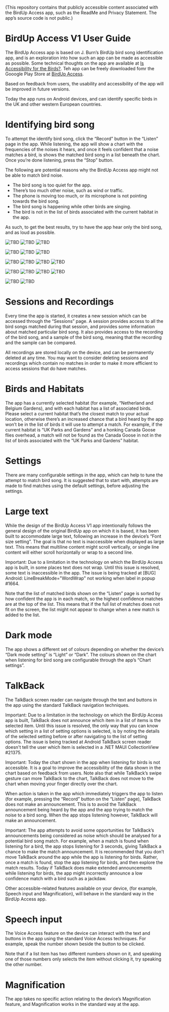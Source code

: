 (This repository contains that publicly accessible content associated with the BirdUp Access app, such as the ReadMe and Privacy Statement. The app’s source code is not public.)

# BirdUp Access V1 User Guide

The BirdUp Access app is based on J. Burn’s BirdUp bird song identification app, and is an exploration into how such an app can be made as accessible as possible. Some technical thoughts on the app are available at [Is Accessibility for the Birds?](https://www.linkedin.com/pulse/accessibility-birds-guy-barker-a8eee). Teh app can be freely downloaded fomr the Gooogle Play Store at [BirdUp Access](https://play.google.com/store/apps/details?id=com.guybarker.birdupaccess).

Based on feedback from users, the usability and accessibility of the app will be improved in future versions.

Today the app runs on Android devices, and can identify specific birds in the UK and other western European countries.

# Identifying bird song

To attempt the identify bird song, click the “Record” button in the “Listen” page in the app. While listening, the app will show a chart with the frequencies of the noises it hears, and once it feels confident that a noise matches a bird, is shows the matched bird song in a list beneath the chart. Once you’re done listening, press the “Stop” button. 

The following are potential reasons why the BirdUp Access app might not be able to match bird noise.

* The bird song is too quiet for the app.
* There’s too much other noise, such as wind or traffic.
* The phone is moving too much, or its microphone is not pointing towards the bird song.
* The bird song is happening while other birds are singing.
* The bird is not in the list of birds associated with the current habitat in the app.

As such, to get the best results, try to have the app hear only the bird song, and as loud as possible.

![TBD](/assets/images/BUA_Default_BirdMatch.jpg "TBD")
![TBD](/assets/images/BUA_Default_BirdDetails.jpg "TBD")
![TBD](/assets/images/BUA_Default_BirdList.jpg "TBD")

![TBD](/assets/images/BUA_LargeFont_BirdMatch.jpg "TBD")
![TBD](/assets/images/BUA_LargeFont_BirdDetails.jpg "TBD")
![TBD](/assets/images/BUA_LargeFont_BirdList.jpg "TBD")

![TBD](/assets/images/BUA_DarkMode_BirdDetails.jpg "TBD")
![TBD](/assets/images/BUA_DarkMode_BirdList.jpg "TBD")
![TBD](/assets/images/BUA_DarkMode_BirdMatch.jpg "TBD")
![TBD](/assets/images/BUA_DarkMode_Session.jpg "TBD")

![TBD](/assets/images/BUA_TalkBack_BirdDetails.jpg "TBD")
![TBD](/assets/images/BUA_TalkBack_BirdList.jpg "TBD")
![TBD](/assets/images/BUA_TalkBack_BirdMatch.jpg "TBD")
![TBD](/assets/images/BUA_TalkBack_Session.jpg "TBD")

![TBD](/assets/images/BUA_VoiceAccess.jpg "TBD")
![TBD](/assets/images/BUA_Magnification.jpg "TBD")


# Sessions and Recordings

Every time the app is started, it creates a new session which can be accessed through the “Sessions” page. A session provides access to all the bird songs matched during that session, and provides some information about matched particular bird song. It also provides access to the recording of the bird song, and a sample of the bird song, meaning that the recording and the sample can be compared.

All recordings are stored locally on the device, and can be permanently deleted at any time. You may want to consider deleting sessions and recordings which contain no matches in order to make it more efficient to access sessions that do have matches.

# Birds and Habitats

The app has a currently selected habitat (for example, “Netherland and Belgium Gardens), and with each habitat has a list of associated birds. Please select a current habitat that’s the closest match to your actual location, otherwise there’s an increased chance that a bird heard by the app won’t be in the list of birds it will use to attempt a match. For example, if the current habitat is “UK Parks and Gardens” and a honking Canada Goose flies overhead, a match will not be found as the Canada Goose in not in the list of birds associated with the “UK Parks and Gardens” habitat.

# Settings

There are many configurable settings in the app, which can help to tune the attempt to match bird song. It is suggested that to start with, attempts are made to find matches using the default settings, before adjusting the settings. 

# Large text

While the design of the BirdUp Access V1 app intentionally follows the general design of the original BirdUp app on which it is based, it has been built to accommodate large text, following an increase in the device’s “Font size setting”. The goal is that no text is inaccessible when displayed as large text. This means that multiline content might scroll vertically, or single line content will either scroll horizontally or wrap to a second line.

Important: Due to a limitation in the technology on which the BirdUp Access app is built, in some places text does not wrap. Until this issue is resolved, some text is inaccessible in the app. The issue is being tracked at [BUG] Android: LineBreakMode="WordWrap" not working when label in popup #1664.

Note that the list of matched birds shown on the “Listen” page is sorted by how confident the app is in each match, so the highest confidence matches are at the top of the list. This means that if the full list of matches does not fit on the screen, the list might not appear to change when a new match is added to the list.

# Dark mode

The app shows a different set of colours depending on whether the device’s “Dark mode setting” is “Light” or “Dark”. The colours shown on the chart when listening for bird song are configurable through the app’s “Chart settings”.

# TalkBack

The TalkBack screen reader can navigate through the text and buttons in the app using the standard TalkBack navigation techniques. 

Important: Due to a limitation in the technology on which the BirdUp Access app is built, TalkBack does not announce which item in a list of items is the selected item. Until this issue is resolved, the only way that you can know which setting in a list of setting options is selected, is by noting the details of the selected setting before or after navigating to the list of setting options. The issue is being tracked at Android TalkBack screen reader doesn't tell the user which item is selected in a .NET MAUI CollectionView #21375.

Important: Today the chart shown in the app when listening for birds is not accessible. It is a goal to improve the accessibility of the data shown in the chart based on feedback from users. Note also that while TalkBack’s swipe gesture can more TalkBack to the chart, TalkBack does not move to the chart when moving your finger directly over the chart.

When action is taken in the app which immediately triggers the app to listen (for example, pressing the “Record” button on the “Listen” page), TalkBack does not make an announcement. This is to avoid the TalkBack announcement being heard by the app and the app trying to match the noise to a bird song. When the app stops listening however, TalkBack will make an announcement.

Important: The app attempts to avoid some opportunities for TalkBack’s announcements being considered as noise which should be analysed for a potential bird song match. For example, when a match is found when listening for a bird, the app stops listening for 3 seconds, giving TalkBack a chance to make the match announcement. It is recommended that you don’t move TalkBack around the app while the app is listening for birds. Rather, once a match is found, stop the app listening for birds, and then explore the match results. Today if TalkBack does make extended announcements while listening for birds, the app might incorrectly announce a low confidence match with a bird such as a jackdaw.


Other accessible-related features available on your device, (for example, Speech input and Magnification), will behave in the standard way in the BirdUp Access app.

# Speech input

The Voice Access feature on the device can interact with the text and buttons in the app using the standard Voice Access techniques. For example, speak the number shown beside the button to be clicked.

Note that if a list item has two different numbers shown on it, and speaking one of those numbers only selects the item without clicking it, try speaking the other number.

# Magnification

The app takes no specific action relating to the device’s Magnification feature, and Magnification works in the standard way at the app.


